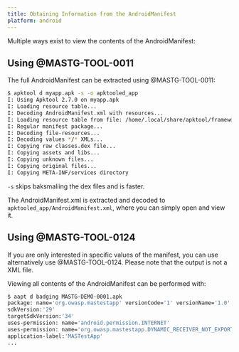 ```yaml
--- 
title: Obtaining Information from the AndroidManifest
platform: android 
---
```


Multiple ways exist to view the contents of the AndroidManifest:

## Using @MASTG-TOOL-0011

The full AndroidManifest can be extracted using @MASTG-TOOL-0011:

```sh
$ apktool d myapp.apk -s -o apktooled_app
I: Using Apktool 2.7.0 on myapp.apk
I: Loading resource table...
I: Decoding AndroidManifest.xml with resources...
I: Loading resource table from file: /home/.local/share/apktool/framework/1.apk
I: Regular manifest package...
I: Decoding file-resources...
I: Decoding values */* XMLs...
I: Copying raw classes.dex file...
I: Copying assets and libs...
I: Copying unknown files...
I: Copying original files...
I: Copying META-INF/services directory
```

`-s` skips baksmaliing the dex files and is faster.

The AndroidManifest.xml is extracted and decoded to `apktooled_app/AndroidManifest.xml`, where you can simply open and view it.

## Using @MASTG-TOOL-0124

If you are only interested in specific values of the manifest, you can use alternatively use @MASTG-TOOL-0124. Please note that the output is not a XML file.

Viewing all contents of the AndroidManifest can be performed with:

```bash
$ aapt d badging MASTG-DEMO-0001.apk                     
package: name='org.owasp.mastestapp' versionCode='1' versionName='1.0' platformBuildVersionName='14' platformBuildVersionCode='34' compileSdkVersion='34' compileSdkVersionCodename='14'
sdkVersion:'29'
targetSdkVersion:'34'
uses-permission: name='android.permission.INTERNET'
uses-permission: name='org.owasp.mastestapp.DYNAMIC_RECEIVER_NOT_EXPORTED_PERMISSION'
application-label:'MASTestApp'
...
```
